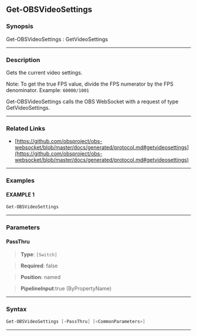 Get-OBSVideoSettings
--------------------
### Synopsis
Get-OBSVideoSettings : GetVideoSettings

---
### Description

Gets the current video settings.

Note: To get the true FPS value, divide the FPS numerator by the FPS denominator. Example: `60000/1001`


Get-OBSVideoSettings calls the OBS WebSocket with a request of type GetVideoSettings.

---
### Related Links
* [https://github.com/obsproject/obs-websocket/blob/master/docs/generated/protocol.md#getvideosettings](https://github.com/obsproject/obs-websocket/blob/master/docs/generated/protocol.md#getvideosettings)



---
### Examples
#### EXAMPLE 1
```PowerShell
Get-OBSVideoSettings
```

---
### Parameters
#### **PassThru**

> **Type**: ```[Switch]```

> **Required**: false

> **Position**: named

> **PipelineInput**:true (ByPropertyName)



---
### Syntax
```PowerShell
Get-OBSVideoSettings [-PassThru] [<CommonParameters>]
```
---

